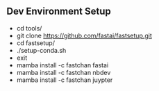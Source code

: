 ## Dev Environment Setup
- cd tools/
- git clone https://github.com/fastai/fastsetup.git
- cd fastsetup/
- ./setup-conda.sh
- exit
- mamba install -c fastchan fastai
- mamba install -c fastchan nbdev
- mamba install -c fastchan juypter
